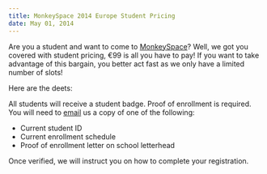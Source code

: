 ```yaml
---
title: MonkeySpace 2014 Europe Student Pricing
date: May 01, 2014
---
```


Are you a student and want to come to [MonkeySpace](http://monkeyspace.org)? Well, we got you covered with student pricing, €99 is all you have to pay! If you want to take advantage of this bargain, you better act fast as we only have a limited number of slots!

Here are the deets:

All students will receive a student badge. Proof of enrollment is required. You will need to [email](mailto:monkeyspace@monkeysquare.org) us a copy of one of the following:

* Current student ID
* Current enrollment schedule
* Proof of enrollment letter on school letterhead

Once verified, we will instruct you on how to complete your registration.